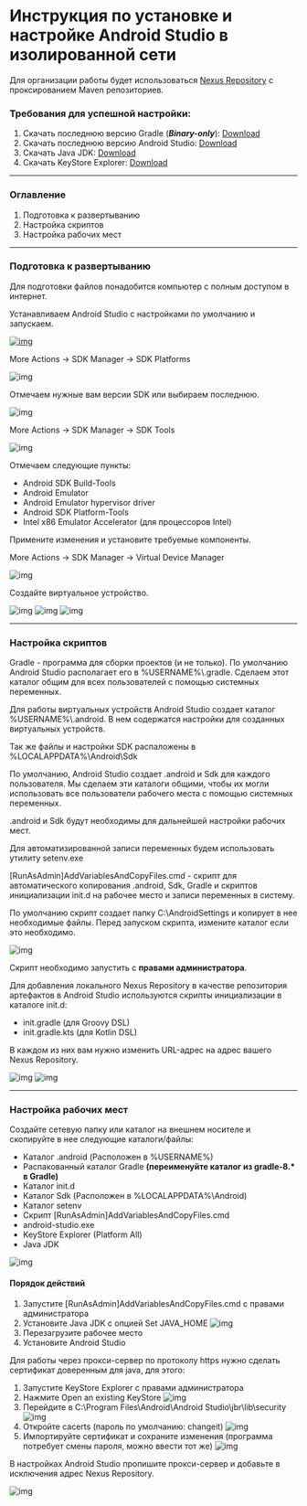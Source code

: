 # Инструкция по установке и настройке Android Studio в изолированной сети
Для организации работы будет использоваться [Nexus Repository](https://help.sonatype.com/en/download.html#related-links) с проксированием Maven репозиториев.  
### Требования для успешной настройки:
1. Скачать последнюю версию Gradle (_**Binary-only**_): [Download](https://gradle.org/releases)
2. Скачать последнюю версию Android Studio: [Download](https://developer.android.com/studio)
3. Скачать Java JDK: [Download](https://adoptium.net)
4. Скачать KeyStore Explorer: [Download](https://keystore-explorer.org/downloads.html)
___
### Оглавление
1. Подготовка к развертыванию
2. Настройка скриптов
3. Настройка рабочих мест
___
### Подготовка к развертыванию
Для подготовки файлов понадобится компьютер с полным доступом в интернет.

Устанавливаем Android Studio с настройками по умолчанию и запускаем.

[![img](https://i.yapx.ru/XToRn.jpg)](https://i.yapx.ru/XToRn.jpg)

More Actions -> SDK Manager ->  SDK Platforms

![img](https://i.yapx.ru/XToRq.jpg)

Отмечаем нужные вам версии SDK или выбираем последнюю.

![img](https://i.yapx.ru/XToRM.jpg)

More Actions -> SDK Manager ->  SDK Tools

![img](https://i.yapx.ru/XToRR.jpg)

Отмечаем следующие пункты:

* Android SDK Build-Tools
* Android Emulator
* Android Emulator hypervisor driver
* Android SDK Platform-Tools
* Intel x86 Emulator Accelerator (для процессоров Intel)

Примените изменения и установите требуемые компоненты.

More Actions -> SDK Manager ->  Virtual Device Manager

![img](https://i.yapx.ru/XToRS.jpg)

Создайте виртуальное устройство.

![img](https://i.yapx.ru/XToRU.jpg)
![img](https://i.yapx.ru/XToRW.jpg)
![img](https://i.yapx.ru/XToRX.jpg)
___
### Настройка скриптов
Gradle - программа для сборки проектов (и не только). По умолчанию Android Studio располагает его в %USERNAME%\\.gradle. Сделаем этот каталог общим для всех пользователей с помощью системных переменных.

Для работы виртуальных устройств Android Studio создает каталог %USERNAME%\\.android. В нем содержатся настройки для созданных виртуальных устройств.

Так же файлы и настройки SDK распаложены в %LOCALAPPDATA%\Android\Sdk

По умолчанию, Android Studio создает .android и Sdk для каждого пользователя. Мы сделаем эти каталоги общими, чтобы их могли использовать все пользователи рабочего места с помощью системных переменных.

.android и Sdk будут необходимы для дальнейшей настройки рабочих мест. 

Для автоматизированной записи переменных будем использовать утилиту setenv.exe

[RunAsAdmin]AddVariablesAndCopyFiles.cmd - скрипт для автоматического копирования .android, Sdk, Gradle и скриптов инициализации init.d на рабочее место и записи переменных в систему. 

По умолчанию скрипт создает папку C:\AndroidSettings и копирует в нее необходимые файлы. Перед запуском скрипта, измените каталог если это необходимо. 

![img](https://i.yapx.ru/XTogD.jpg)

Скрипт необходимо запустить с **правами администратора**.

Для добавления локального Nexus Repository в качестве репозитория артефактов в Android Studio используются скрипты инициализации в каталоге init.d:
* init.gradle (для Groovy DSL)
* init.gradle.kts (для Kotlin DSL)
  
В каждом из них вам нужно изменить URL-адрес на адрес вашего Nexus Repository.

![img](https://i.yapx.ru/XToqN.jpg)
![img](https://i.yapx.ru/XToqK.jpg)
___
 ### Настройка рабочих мест
 Создайте сетевую папку или каталог на внешнем носителе и скопируйте в нее следующие каталоги/файлы:
 * Каталог .android (Расположен в %USERNAME%)
 * Распакованный каталог Gradle **(переименуйте каталог из gradle-8.\* в Gradle)**
 * Каталог init.d
 * Каталог Sdk (Расположен в %LOCALAPPDATA%\Android)
 * Каталог setenv
 * Скрипт [RunAsAdmin]AddVariablesAndCopyFiles.cmd
 * android-studio.exe
 * KeyStore Explorer (Platform All)
 * Java JDK

![img](https://i.yapx.ru/XTvO0.jpg)

#### Порядок действий
1. Запустите [RunAsAdmin]AddVariablesAndCopyFiles.cmd с правами администратора
2. Установите Java JDK с опцией Set JAVA_HOME
![img](https://i.yapx.ru/XToRZ.jpg)
3. Перезагрузите рабочее место
4. Установите Android Studio

Для работы через прокси-сервер по протоколу https нужно сделать сертификат доверенным для java, для этого: 
1. Запустите KeyStore Explorer с правами администратора
2. Нажмите Open an existing KeyStore
![img](https://i.yapx.ru/XToRc.jpg)
3. Перейдите в C:\Program Files\Android\Android Studio\jbr\lib\security
![img](https://i.yapx.ru/XToRd.jpg)
4. Откройте cacerts (пароль по умолчанию: changeit)
![img](https://i.yapx.ru/XToRe.jpg)
5. Импортируйте сертификат и сохраните изменения (программа потребует смены пароля, можно ввести тот же)
![img](https://i.yapx.ru/XToRg.jpg)

В настройках Android Studio пропишите прокси-сервер и добавьте в исключения адрес Nexus Repository.

![img](https://i.yapx.ru/XToRj.jpg)
